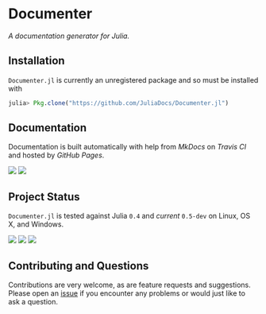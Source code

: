 # Documenter

*A documentation generator for Julia.*

## Installation

`Documenter.jl` is currently an unregistered package and so must be installed with

```julia
julia> Pkg.clone("https://github.com/JuliaDocs/Documenter.jl")
```

## Documentation

Documentation is built automatically with help from *MkDocs* on *Travis CI* and hosted by *GitHub Pages*.

[![][docs-latest-img]][docs-latest-url] [![][docs-stable-img]][docs-stable-url]

## Project Status

`Documenter.jl` is tested against Julia `0.4` and *current* `0.5-dev` on Linux, OS X, and Windows.

[![][travis-img]][travis-url] [![][appveyor-img]][appveyor-url] [![][codecov-img]][codecov-url]

## Contributing and Questions

Contributions are very welcome, as are feature requests and suggestions. Please open an
[issue][issues-url] if you encounter any problems or would just like to ask a question.


[docs-latest-img]: https://img.shields.io/badge/docs-latest-blue.svg
[docs-latest-url]: https://juliadocs.github.io/Documenter.jl/latest

[docs-stable-img]: https://img.shields.io/badge/docs-stable-blue.svg
[docs-stable-url]: https://juliadocs.github.io/Documenter.jl/latest

[travis-img]: https://travis-ci.org/JuliaDocs/Documenter.jl.svg?branch=master
[travis-url]: https://travis-ci.org/JuliaDocs/Documenter.jl

[appveyor-img]: https://ci.appveyor.com/api/projects/status/h227adt6ovd1u3sx/branch/master?svg=true
[appveyor-url]: https://ci.appveyor.com/project/JuliaDocs/documenter-jl/branch/master

[codecov-img]: https://codecov.io/gh/JuliaDocs/Documenter.jl/branch/master/graph/badge.svg
[codecov-url]: https://codecov.io/gh/JuliaDocs/Documenter.jl

[issues-url]: https://github.com/JuliaDocs/Documenter.jl/issues
